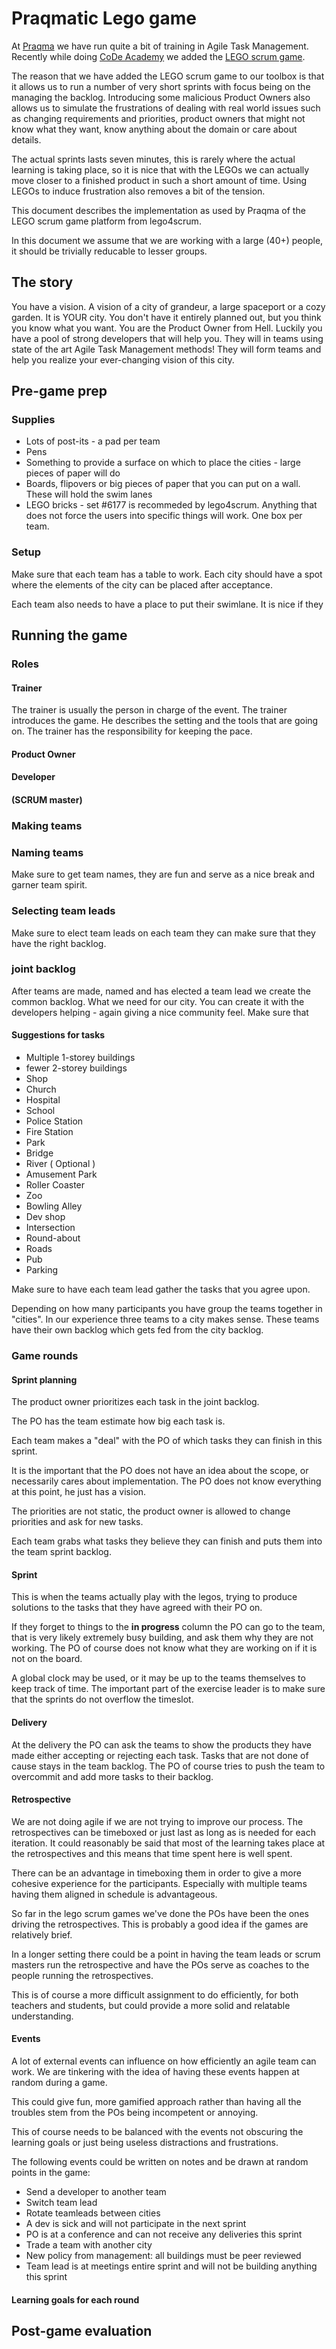 # Praqmatic Lego game
At [Praqma](http://praqma.com/) we have run quite a bit of training in Agile Task Management. Recently while doing [CoDe Academy](http://www.code-conf.com/academy2016/) we added the [LEGO scrum game](http://lego4scrum.com). 

The reason that we have added the LEGO scrum game to our toolbox is
that it allows us to run a number of very short sprints with focus
being on the managing the backlog. Introducing some malicious Product
Owners also allows us to simulate the frustrations of dealing with
real world issues such as changing requirements and priorities,
product owners that might not know what they want, know anything about
the domain or care about details.

The actual sprints lasts seven minutes, this is rarely where the
actual learning is taking place, so it is nice that with the LEGOs we
can actually move closer to a finished product in such a short amount
of time. Using LEGOs to induce frustration also removes a bit of the
tension.

This document describes the implementation as used by Praqma of the LEGO scrum game platform from lego4scrum.

In this document we assume that we are working with a large (40+)
people, it should be trivially reducable to lesser groups.

## The story
You have a vision. A vision of a city of grandeur, a large spaceport or a cozy garden. It is YOUR city. You don't have it entirely planned out, but you think you know what you want. You are the Product Owner from Hell. Luckily you have a pool of strong developers that will help you. They will in teams using state of the art Agile Task Management methods! They will form teams and help you realize your ever-changing vision of this city.

## Pre-game prep 
### Supplies 
* Lots of post-its - a pad per team
* Pens
* Something to provide a surface on which to place the cities - large pieces of paper will do
* Boards, flipovers or big pieces of paper that you can put on a wall. These will hold the swim lanes
* LEGO bricks - set #6177 is recommeded by lego4scrum. Anything that does not force the users into specific things will work. One box per team.

### Setup
Make sure that each team has a table to work. Each city should have a spot where the elements of the city can be placed after acceptance.

Each team also needs to have a place to put their swimlane. It is nice if they

## Running the game
### Roles

#### Trainer 

The trainer is usually the person in charge of the
event. The trainer introduces the game. He describes the setting and the tools that are going on.
The trainer has the responsibility for keeping the pace.

#### Product Owner
#### Developer
#### (SCRUM master)
### Making teams

### Naming teams 
Make sure to get team names, they are fun and serve as a nice break and garner team spirit.

### Selecting team leads 
Make sure to elect team leads on each team they can make sure that they have the right backlog.

### joint backlog
After teams are made, named and has elected a team lead we create the common backlog. What we need for our city. You can create it with the developers helping - again giving a nice community feel.
Make sure that
#### Suggestions for tasks

* Multiple 1-storey buildings 
* fewer 2-storey buildings
* Shop
* Church
* Hospital
* School
* Police Station
* Fire Station
* Park
* Bridge
* River ( Optional )
* Amusement Park
* Roller Coaster 
* Zoo
* Bowling Alley
* Dev shop
* Intersection
* Round-about
* Roads
* Pub
* Parking

Make sure to have each team lead gather the tasks that you agree upon.

Depending on how many participants you have group the teams together in "cities". In our experience three teams to a city makes sense. These teams have their own backlog which gets fed from the city backlog.

### Game rounds
#### Sprint planning
The product owner prioritizes each task in the joint backlog. 

The PO has the team estimate how big each task is.

Each team makes a "deal" with the PO of which tasks they can finish in this sprint.

It is the important that the PO does not have an idea about the scope, or necessarily cares about implementation. The PO does not know everything at this point, he just has a vision.

The priorities are not static, the product owner is allowed to change priorities and ask for new tasks.

Each team grabs what tasks they believe they can finish and puts them into the team sprint backlog.
#### Sprint
This is when the teams actually play with the legos, trying to produce solutions to the tasks that they have agreed with their PO on.

If they forget to things to the __in progress__ column the PO can go to the team, that is very likely extremely busy building, and ask them why they are not working. The PO of course does not know what they are working on if it is not on the board.

A global clock may be used, or it may be up to the teams themselves to keep track of time. The important part of the exercise leader is to make sure that the sprints do not overflow the timeslot.
#### Delivery
At the delivery the PO can ask the teams to show the products they have made either accepting or rejecting each task.
Tasks that are not done of cause stays in the team backlog. The PO of course tries to push the team to overcommit and add more tasks to their backlog.

#### Retrospective
We are not doing agile if we are not trying to improve our process.
The retrospectives can be timeboxed or just last as long as is needed for each iteration.
It could reasonably be said that most of the learning takes place at the retrospectives and this means that time spent here is well spent.

There can be an advantage in timeboxing them in order to give a more cohesive experience for the participants.
Especially with multiple teams having them aligned in schedule is advantageous.

So far in the lego scrum games we've done the POs have been the ones driving the retrospectives.
This is probably a good idea if the games are relatively brief. 

In a longer setting there could be a point in having the team leads or scrum masters run the retrospective and have the POs serve as coaches to the people running the retrospectives.

This is of course a more difficult assignment to do efficiently, for both teachers and students, but could provide a more solid and relatable understanding.
#### Events
A lot of external events can influence on how efficiently an agile team can work.
We are tinkering with the idea of having these events happen at random during a game.

This could give fun, more gamified approach rather than having all the troubles stem from the POs being incompetent or annoying.

This of course needs to be balanced with the events not obscuring the learning goals or just being useless distractions and frustrations.

The following events could be written on notes and be drawn at random points in the game:
- Send a developer to another team
- Switch team lead
- Rotate teamleads between cities
- A dev is sick and will not participate in the next sprint
- PO is at a conference and can not receive any deliveries this sprint
- Trade a team with another city
- New policy from management: all buildings must be peer reviewed
- Team lead is at meetings entire sprint and will not be building anything this sprint


#### Learning goals for each round
## Post-game evaluation